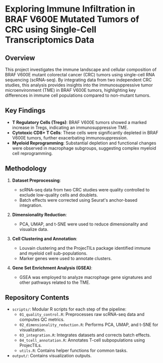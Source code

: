 
# Exploring Immune Infiltration in BRAF V600E Mutated Tumors of CRC using Single-Cell Transcriptomics Data

## Overview

This project investigates the immune landscape and cellular composition of BRAF V600E mutant colorectal cancer (CRC) tumors using single-cell RNA sequencing (scRNA-seq). By integrating data from two independent CRC studies, this analysis provides insights into the immunosuppressive tumor microenvironment (TME) in BRAF V600E tumors, highlighting key differences in immune cell populations compared to non-mutant tumors.

## Key Findings

- **T Regulatory Cells (Tregs)**: BRAF V600E tumors showed a marked increase in Tregs, indicating an immunosuppressive TME.
- **Cytotoxic CD8+ T Cells**: These cells were significantly depleted in BRAF V600E tumors, further exacerbating immunosuppression.
- **Myeloid Reprogramming**: Substantial depletion and functional changes were observed in macrophage subgroups, suggesting complex myeloid cell reprogramming.

## Methodology

1. **Dataset Preprocessing**:
   - scRNA-seq data from two CRC studies were quality controlled to exclude low-quality cells and doublets.
   - Batch effects were corrected using Seurat's anchor-based integration.

2. **Dimensionality Reduction**:
   - PCA, UMAP, and t-SNE were used to reduce dimensionality and visualize data.

3. **Cell Clustering and Annotation**:
   - Louvain clustering and the ProjecTILs package identified immune and myeloid cell sub-populations.
   - Marker genes were used to annotate clusters.

4. **Gene Set Enrichment Analysis (GSEA)**:
   - GSEA was employed to analyze macrophage gene signatures and other pathways related to the TME.

## Repository Contents

- `scripts/`: Modular R scripts for each step of the pipeline:
  - `01_quality_control.R`: Preprocesses raw scRNA-seq data and computes QC metrics.
  - `02_dimensionality_reduction.R`: Performs PCA, UMAP, and t-SNE for visualization.
  - `03_integration.R`: Integrates datasets and corrects batch effects.
  - `04_tcell_annotation.R`: Annotates T-cell subpopulations using ProjecTILs.
  - `utils.R`: Contains helper functions for common tasks.
- `output/`: Contains visualization outputs.
